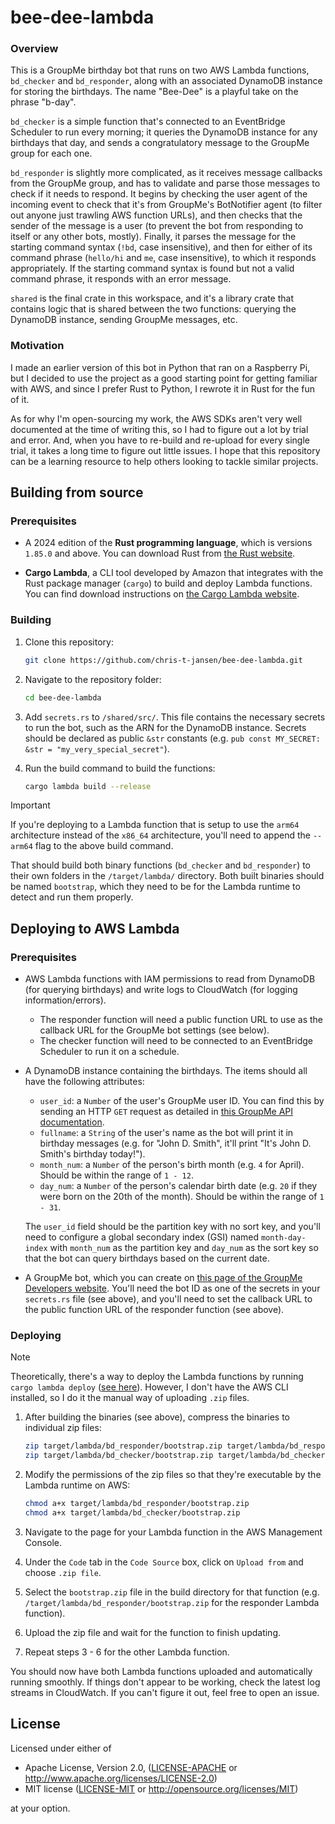 # bee-dee-lambda

### Overview

This is a GroupMe birthday bot that runs on two AWS Lambda functions, `bd_checker` and `bd_responder`, along with an associated DynamoDB instance for storing the birthdays. The name "Bee-Dee" is a playful take on the phrase "b-day".

`bd_checker` is a simple function that's connected to an EventBridge Scheduler to run every morning; it queries the DynamoDB instance for any birthdays that day, and sends a congratulatory message to the GroupMe group for each one.

`bd_responder` is slightly more complicated, as it receives message callbacks from the GroupMe group, and has to validate and parse those messages to check if it needs to respond. It begins by checking the user agent of the incoming event to check that it's from GroupMe's BotNotifier agent (to filter out anyone just trawling AWS function URLs), and then checks that the sender of the message is a user (to prevent the bot from responding to itself or any other bots, mostly). Finally, it parses the message for the starting command syntax (`!bd`, case insensitive), and then for either of its command phrase (`hello/hi` and `me`, case insensitive), to which it responds appropriately. If the starting command syntax is found but not a valid command phrase, it responds with an error message.

`shared` is the final crate in this workspace, and it's a library crate that contains logic that is shared between the two functions: querying the DynamoDB instance, sending GroupMe messages, etc.

### Motivation

I made an earlier version of this bot in Python that ran on a Raspberry Pi, but I decided to use the project as a good starting point for getting familiar with AWS, and since I prefer Rust to Python, I rewrote it in Rust for the fun of it.

As for why I'm open-sourcing my work, the AWS SDKs aren't very well documented at the time of writing this, so I had to figure out a lot by trial and error. And, when you have to re-build and re-upload for every single trial, it takes a long time to figure out little issues. I hope that this repository can be a learning resource to help others looking to tackle similar projects.

## Building from source

### Prerequisites

* A 2024 edition of the **Rust programming language**, which is versions `1.85.0` and above. You can download Rust from [the Rust website](https://www.rust-lang.org/).

* **Cargo Lambda**, a CLI tool developed by Amazon that integrates with the Rust package manager (`cargo`) to build and deploy Lambda functions. You can find download instructions on [the Cargo Lambda website](https://www.cargo-lambda.info/).


### Building

1. Clone this repository:
    ```bash
    git clone https://github.com/chris-t-jansen/bee-dee-lambda.git
    ```

2. Navigate to the repository folder:
    ```bash
    cd bee-dee-lambda
    ```

3. Add `secrets.rs` to `/shared/src/`. This file contains the necessary secrets to run the bot, such as the ARN for the DynamoDB instance. Secrets should be declared as public `&str` constants (e.g. `pub const MY_SECRET: &str = "my_very_special_secret"`).

4. Run the build command to build the functions:
    ```bash
    cargo lambda build --release
    ```

> [!IMPORTANT]  
> If you're deploying to a Lambda function that is setup to use the `arm64` architecture instead of the `x86_64` architecture, you'll need to append the `--arm64` flag to the above build command.

That should build both binary functions (`bd_checker` and `bd_responder`) to their own folders in the `/target/lambda/` directory. Both built binaries should be named `bootstrap`, which they need to be for the Lambda runtime to detect and run them properly.


## Deploying to AWS Lambda

### Prerequisites

* AWS Lambda functions with IAM permissions to read from DynamoDB (for querying birthdays) and write logs to CloudWatch (for logging information/errors).
    * The responder function will need a public function URL to use as the callback URL for the GroupMe bot settings (see below).
    * The checker function will need to be connected to an EventBridge Scheduler to run it on a schedule.

* A DynamoDB instance containing the birthdays. The items should all have the following attributes:
    * `user_id`: a `Number` of the user's GroupMe user ID. You can find this by sending an HTTP `GET` request as detailed in [this GroupMe API documentation](https://dev.groupme.com/docs/v3#messages_index).
    * `fullname`: a `String` of the user's name as the bot will print it in birthday messages (e.g. for "John D. Smith", it'll print "It's John D. Smith's birthday today!").
    * `month_num`: a `Number` of the person's birth month (e.g. `4` for April). Should be within the range of `1 - 12`.
    * `day_num`: a `Number` of the person's calendar birth date (e.g. `20` if they were born on the 20th of the month). Should be within the range of `1 - 31`.

    The `user_id` field should be the partition key with no sort key, and you'll need to configure a global secondary index (GSI) named `month-day-index` with `month_num` as the partition key and `day_num` as the sort key so that the bot can query birthdays based on the current date.

* A GroupMe bot, which you can create on [this page of the GroupMe Developers website](https://dev.groupme.com/bots). You'll need the bot ID as one of the secrets in your `secrets.rs` file (see above), and you'll need to set the callback URL to the public function URL of the responder function (see above).


### Deploying

> [!NOTE]
> Theoretically, there's a way to deploy the Lambda functions by running `cargo lambda deploy` ([see here](https://www.cargo-lambda.info/guide/getting-started.html#step-6-deploy-the-function-on-aws-lambda)). However, I don't have the AWS CLI installed, so I do it the manual way of uploading `.zip` files.

1. After building the binaries (see above), compress the binaries to individual zip files:

    ```bash
    zip target/lambda/bd_responder/bootstrap.zip target/lambda/bd_responder/bootstrap
    zip target/lambda/bd_checker/bootstrap.zip target/lambda/bd_checker/bootstrap
    ```

2. Modify the permissions of the zip files so that they're executable by the Lambda runtime on AWS:

    ```bash
    chmod a+x target/lambda/bd_responder/bootstrap.zip
    chmod a+x target/lambda/bd_checker/bootstrap.zip
    ```

3. Navigate to the page for your Lambda function in the AWS Management Console.

4. Under the `Code` tab in the `Code Source` box, click on `Upload from` and choose `.zip file`.

5. Select the `bootstrap.zip` file in the build directory for that function (e.g. `/target/lambda/bd_responder/bootstrap.zip` for the responder Lambda function).

6. Upload the zip file and wait for the function to finish updating.

7. Repeat steps 3 - 6 for the other Lambda function.

You should now have both Lambda functions uploaded and automatically running smoothly. If things don't appear to be working, check the latest log streams in CloudWatch. If you can't figure it out, feel free to open an issue.


## License
Licensed under either of

 * Apache License, Version 2.0, ([LICENSE-APACHE](LICENSE-APACHE) or http://www.apache.org/licenses/LICENSE-2.0)
 * MIT license ([LICENSE-MIT](LICENSE-MIT) or http://opensource.org/licenses/MIT)

at your option.
